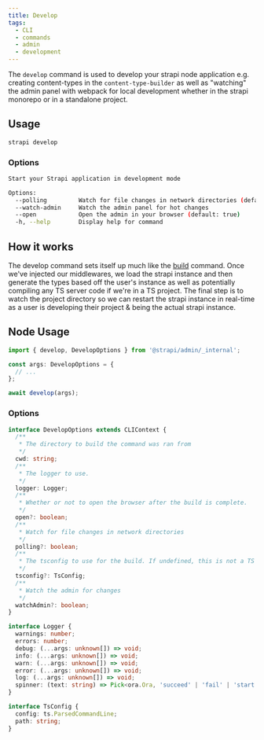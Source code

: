 ```yaml
---
title: Develop
tags:
  - CLI
  - commands
  - admin
  - development
---
```


The `develop` command is used to develop your strapi node application e.g. creating content-types in the `content-type-builder` as well as "watching" the admin panel with webpack for local development whether in the strapi monorepo or in a standalone project.

## Usage

```bash
strapi develop
```

### Options

```bash
Start your Strapi application in development mode

Options:
  --polling         Watch for file changes in network directories (default: false)
  --watch-admin     Watch the admin panel for hot changes
  --open            Open the admin in your browser (default: true)
  -h, --help        Display help for command
```

## How it works

The develop command sets itself up much like the [build](build) command. Once we've injected our middlewares, we load the strapi instance and then generate the types based off the user's instance as well as potentially compiling any TS server code if we're in a TS project. The final step is to watch the project directory so we can restart the strapi instance in real-time as a user is developing their project & being the actual strapi instance.

## Node Usage

```ts
import { develop, DevelopOptions } from '@strapi/admin/_internal';

const args: DevelopOptions = {
  // ...
};

await develop(args);
```

### Options

```ts
interface DevelopOptions extends CLIContext {
  /**
   * The directory to build the command was ran from
   */
  cwd: string;
  /**
   * The logger to use.
   */
  logger: Logger;
  /**
   * Whether or not to open the browser after the build is complete.
   */
  open?: boolean;
  /**
   * Watch for file changes in network directories
   */
  polling?: boolean;
  /**
   * The tsconfig to use for the build. If undefined, this is not a TS project.
   */
  tsconfig?: TsConfig;
  /**
   * Watch the admin for changes
   */
  watchAdmin?: boolean;
}

interface Logger {
  warnings: number;
  errors: number;
  debug: (...args: unknown[]) => void;
  info: (...args: unknown[]) => void;
  warn: (...args: unknown[]) => void;
  error: (...args: unknown[]) => void;
  log: (...args: unknown[]) => void;
  spinner: (text: string) => Pick<ora.Ora, 'succeed' | 'fail' | 'start' | 'text'>;
}

interface TsConfig {
  config: ts.ParsedCommandLine;
  path: string;
}
```
